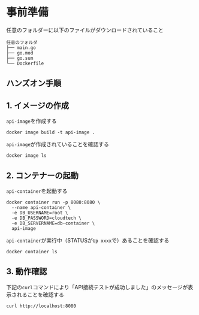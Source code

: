 # 事前準備
任意のフォルダーに以下のファイルがダウンロードされていること
```
任意のフォルダ
├── main.go
├── go.mod
├── go.sum
└── Dockerfile
```

## ハンズオン手順

## 1. イメージの作成
`api-image`を作成する
```
docker image build -t api-image .
```

`api-image`が作成されていることを確認する
```
docker image ls
```

## 2. コンテナーの起動
`api-container`を起動する
```
docker container run -p 8080:8080 \
  --name api-container \
  -e DB_USERNAME=root \
  -e DB_PASSWORD=cloudtech \
  -e DB_SERVERNAME=db-container \
  api-image
```

`api-container`が実行中（STATUSが`Up xxxx`で）あることを確認する
```
docker container ls
```

## 3. 動作確認
下記の`curl`コマンドにより「API接続テストが成功しました」のメッセージが表示されることを確認する
```
curl http://localhost:8080
```